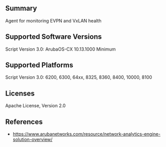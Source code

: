 ## Summary

Agent for monitoring EVPN and VxLAN health

## Supported Software Versions

Script Version 3.0: ArubaOS-CX 10.13.1000 Minimum

## Supported Platforms

Script Version 3.0: 6200, 6300, 64xx, 8325, 8360, 8400, 10000, 8100


## Licenses

Apache License, Version 2.0

## References

- https://www.arubanetworks.com/resource/network-analytics-engine-solution-overview/
